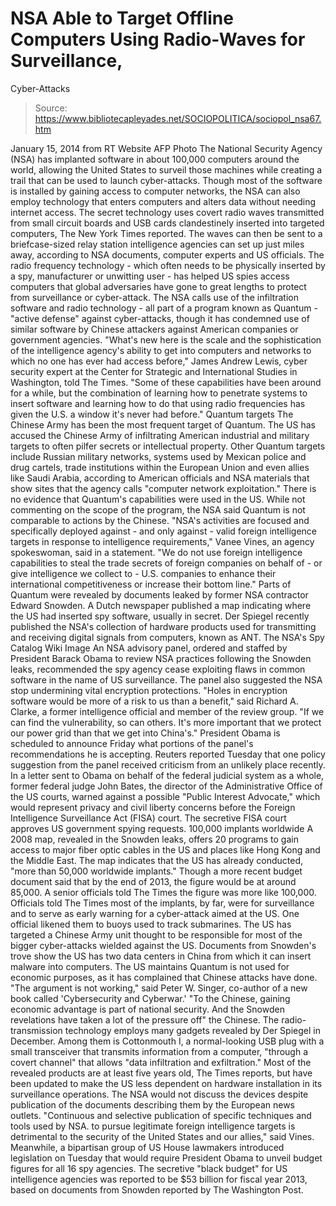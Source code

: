# NSA Able to Target Offline Computers Using Radio-Waves for Surveillance, 
Cyber-Attacks

> Source: https://www.bibliotecapleyades.net/SOCIOPOLITICA/sociopol_nsa67.htm

January 15, 2014
from
RT Website
AFP Photo
The National Security Agency (NSA)
has implanted software in about 100,000 computers around the world, allowing
the United States to surveil those machines while creating a trail that can
be used to launch cyber-attacks.
Though most of the software is installed by gaining access to computer
networks, the NSA can also employ technology that enters computers and
alters data without needing internet access.
The secret technology uses covert radio waves transmitted from small circuit
boards and USB cards clandestinely inserted into targeted computers,
The New York Times reported.
The waves can then be sent to a briefcase-sized
relay station intelligence agencies can set up just miles away, according to
NSA documents, computer experts and US officials.
The radio frequency technology - which often needs to be physically inserted
by a spy, manufacturer or unwitting user - has helped US spies access
computers that global adversaries have gone to great lengths to protect from
surveillance or cyber-attack.
The NSA calls use of the infiltration software and radio technology - all
part of a program
known as Quantum - "active defense" against
cyber-attacks, though it has condemned use of similar software by Chinese
attackers against American companies or government agencies.
"What's new here is the scale and the
sophistication of the intelligence agency's ability to get into
computers and networks to which no one has ever had access before,"
James Andrew Lewis, cyber security expert at the Center for Strategic
and International Studies in Washington, told The Times.
"Some of these capabilities have been around
for a while, but the combination of learning how to penetrate systems to
insert software and learning how to do that using radio frequencies has
given the U.S. a window it's never had before."
Quantum targets
The Chinese Army has been the most frequent target of Quantum.
The US has accused the Chinese Army of
infiltrating American industrial and military targets to often pilfer
secrets or intellectual property.
Other Quantum targets include Russian military networks, systems used by
Mexican police and drug cartels, trade institutions within the European
Union and even allies like Saudi Arabia, according to American officials and
NSA materials that show sites that the agency calls "computer network
exploitation."
There is no evidence that Quantum's capabilities were used in the US.
While not commenting on the scope of the
program, the NSA said Quantum is not comparable to actions by the Chinese.
"NSA's activities are focused and
specifically deployed against - and only against - valid foreign
intelligence targets in response to intelligence requirements," Vanee
Vines, an agency spokeswoman, said in a statement.
"We do not use foreign intelligence
capabilities to steal the trade secrets of foreign companies on behalf
of - or give intelligence we collect to - U.S. companies to enhance
their international competitiveness or increase their bottom line."
Parts of Quantum were revealed by documents
leaked by former
NSA contractor Edward
Snowden. A Dutch newspaper published a map indicating where
the US had inserted spy software, usually in secret.
Der Spiegel recently published the NSA's
collection of hardware products used for transmitting and receiving digital
signals from computers,
known as ANT.
The NSA's Spy Catalog
Wiki Image
An NSA advisory panel, ordered and staffed by President
Barack
Obama to review NSA practices following the Snowden leaks,
recommended the spy agency cease exploiting flaws in common software in the
name of US surveillance.
The panel also suggested the NSA stop
undermining vital encryption protections.
"Holes in encryption software would be more
of a risk to us than a benefit," said Richard A. Clarke, a former
intelligence official and member of the review group.
"If we can find the vulnerability, so can
others. It's more important that we protect our power grid than that we
get into China's."
President Obama is scheduled to announce Friday
what portions of the panel's recommendations he is accepting.
Reuters reported Tuesday that one policy
suggestion from the panel received criticism from an unlikely place
recently.
In a letter sent to Obama on behalf of the federal judicial system as a
whole, former federal judge John Bates, the director of the
Administrative Office of the US courts, warned against a possible "Public
Interest Advocate," which would represent privacy and civil liberty concerns
before the Foreign Intelligence Surveillance Act (FISA)
court.
The secretive FISA court approves US government
spying requests.
100,000 implants
worldwide
A 2008 map, revealed in the Snowden leaks, offers 20 programs to gain access
to major fiber optic cables in the US and places like Hong Kong and the
Middle East.
The map indicates that the US has already
conducted,
"more than 50,000 worldwide implants."
Though a more recent budget document said that
by the end of 2013, the figure would be at around 85,000. A senior officials
told The Times the figure was more like 100,000.
Officials told The Times most of the implants, by far, were for surveillance
and to serve as early warning for a cyber-attack aimed at the US. One
official likened them to buoys used to track submarines.
The US has targeted a Chinese Army unit thought to be responsible for most
of the bigger cyber-attacks wielded against the US. Documents from Snowden's
trove show the US has two data centers in China from which it can insert
malware into computers.
The US maintains Quantum is not used for economic purposes, as it has
complained that Chinese attacks have done.
"The argument is not working," said Peter W.
Singer, co-author of a new book called 'Cybersecurity and Cyberwar.'
"To the Chinese, gaining economic advantage
is part of national security. And the Snowden revelations have taken a
lot of the pressure off" the Chinese.
The radio-transmission technology employs many
gadgets revealed by Der Spiegel in December.
Among them is
Cottonmouth I, a normal-looking USB plug
with a small transceiver that transmits information from a computer,
"through a covert channel" that allows "data
infiltration and exfiltration."
Most of the revealed products are at least five
years old, The Times reports, but have been updated to make the US less
dependent on hardware installation in its surveillance operations.
The NSA would not discuss the devices despite publication of the documents
describing them by the European news outlets.
"Continuous and selective publication of
specific techniques and tools used by NSA. to pursue legitimate foreign
intelligence targets is detrimental to the security of the United States
and our allies," said Vines.
Meanwhile, a bipartisan group of US House
lawmakers introduced legislation on Tuesday that would require President
Obama to unveil budget figures for all 16 spy agencies.
The secretive "black
budget" for US intelligence agencies was reported to be $53
billion for fiscal year 2013, based on documents from Snowden
reported by The Washington Post.
